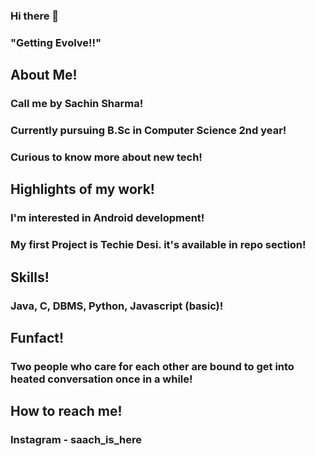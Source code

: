### Hi there 👋
### "Getting Evolve!!"

## About Me!
### Call me by Sachin Sharma!
### Currently pursuing B.Sc in Computer Science 2nd year!
### Curious to know more about new tech!

## Highlights of my work!
### I'm interested in Android development!
### My first Project is Techie Desi. it's available in repo section!

## Skills! 
### Java, C, DBMS, Python, Javascript (basic)!

## Funfact! 
### Two people who care for each other are bound to get into heated conversation once in a while!

## How to reach me!
### Instagram - saach_is_here


<!--
**Maverick-01/Maverick-01** is a ✨ _special_ ✨ repository because its `README.md` (this file) appears on your GitHub profile.

Here are some ideas to get you started:

- 🔭 I’m currently working on ...
- 🌱 I’m currently learning ...
- 👯 I’m looking to collaborate on ...
- 🤔 I’m looking for help with ...
- 💬 Ask me about ...
- 📫 How to reach me: ...
- 😄 Pronouns: ...
- ⚡ Fun fact: ...
-->
